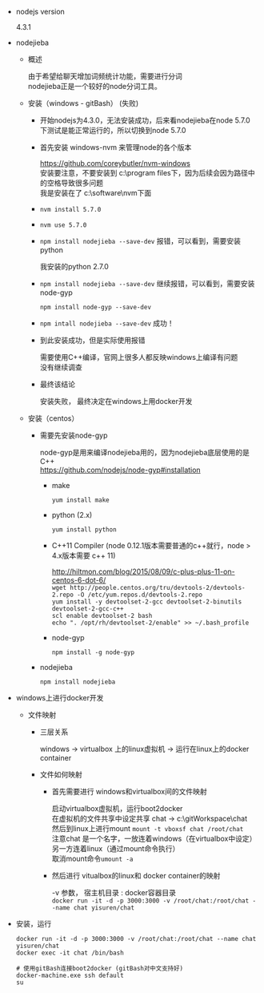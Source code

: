 * nodejs version

	4.3.1

* nodejieba

	* 概述

		由于希望给聊天增加词频统计功能，需要进行分词  
		nodejieba正是一个较好的node分词工具。

	* 安装（windows - gitBash） (失败)

		* 开始nodejs为4.3.0，无法安装成功，后来看nodejieba在node 5.7.0下测试是能正常运行的，所以切换到node 5.7.0
		* 首先安装 windows-nvm 来管理node的各个版本

			https://github.com/coreybutler/nvm-windows  
			安装要注意，不要安装到 c:\program files下，因为后续会因为路径中的空格导致很多问题  
			我是安装在了 c:\software\nvm下面
		* `nvm install 5.7.0`
		* `nvm use 5.7.0`
		* `npm install nodejieba --save-dev` 报错，可以看到，需要安装python

			我安装的python 2.7.0
		* `npm install nodejieba --save-dev` 继续报错，可以看到，需要安装 node-gyp

			`npm install node-gyp --save-dev`
		* `npm intall nodejieba --save-dev` 成功！
		* 到此安装成功，但是实际使用报错

			需要使用C++编译，官网上很多人都反映windows上编译有问题  
			没有继续调查

		* 最终该结论

			安装失败， 最终决定在windows上用docker开发

	* 安装（centos）

		* 需要先安装node-gyp

			node-gyp是用来编译nodejieba用的，因为nodejieba底层使用的是C++  
			https://github.com/nodejs/node-gyp#installation
	
			* make

				`yum install make`

			* python (2.x)

				`yum install python`

			* C++11 Compiler (node 0.12.1版本需要普通的c++就行，node > 4.x版本需要 c++ 11)

				http://hiltmon.com/blog/2015/08/09/c-plus-plus-11-on-centos-6-dot-6/  
				`wget http://people.centos.org/tru/devtools-2/devtools-2.repo -O /etc/yum.repos.d/devtools-2.repo`  
				`yum install -y devtoolset-2-gcc devtoolset-2-binutils devtoolset-2-gcc-c++`  
				`scl enable devtoolset-2 bash`  
				`echo ". /opt/rh/devtoolset-2/enable" >> ~/.bash_profile`

			* node-gyp

				`npm install -g node-gyp`


		* nodejieba

			`npm install nodejieba`

* windows上进行docker开发

	* 文件映射

		* 三层关系

			windows -> virtualbox 上的linux虚拟机 -> 运行在linux上的docker container

		* 文件如何映射

			* 首先需要进行 windows和virtualbox间的文件映射

				启动virtualbox虚拟机，运行boot2docker  
				在虚拟机的文件共享中设定共享 chat -> c:\gitWorkspace\chat  
				然后到linux上进行mount `mount -t vboxsf chat /root/chat`  
				注意chat 是一个名字，一放连着windows（在virtualbox中设定）  
				另一方连着linux（通过mount命令执行）  
				取消mount命令`umount -a`

			* 然后进行 vitualbox的linux和 docker container的映射

				-v 参数， 宿主机目录 : docker容器目录  
				`docker run -it -d -p 3000:3000 -v /root/chat:/root/chat --name chat yisuren/chat`

* 安装，运行

	```
	docker run -it -d -p 3000:3000 -v /root/chat:/root/chat --name chat yisuren/chat
	docker exec -it chat /bin/bash

	# 使用gitBash连接boot2docker (gitBash对中文支持好)
	docker-machine.exe ssh default
	su
	```
				